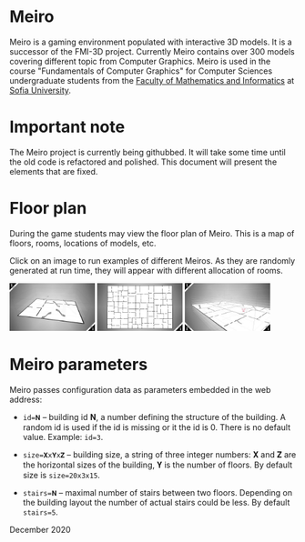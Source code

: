 
# Meiro
Meiro is a gaming environment populated with interactive 3D models.
It is a successor of the FMI-3D project. Currently Meiro contains
over 300 models covering different topic from Computer Graphics.
Meiro is used in the course "Fundamentals of Computer Graphics" for
Computer Sciences undergraduate students from the
[Faculty of Mathematics and Informatics](https://www.fmi.uni-sofia.bg/en) at
[Sofia University](https://www.uni-sofia.bg/index.php/eng). 

# Important note
The Meiro project is currently being githubbed. It will take some
time until the old code is refactored and polished. This document
will present the elements that are fixed.

# Floor plan
During the game students may view the floor plan of Meiro. This is
a map of floors, rooms, locations of models, etc.

Click on an image to run examples of different Meiros. As they are
randomly generated at run time, they will appear with different 
allocation of rooms.

[<img src="images/snapshots/floor-plan-1.jpg" width="150">](https://boytchev.github.io/meiro/blueprint.html?zoom=3)
[<img src="images/snapshots/floor-plan-2.jpg" width="150">](https://boytchev.github.io/meiro/blueprint.html?size=40x1x60&rooms=200&zoom=3)
[<img src="images/snapshots/floor-plan-3.jpg" width="150">](https://boytchev.github.io/meiro/blueprint.html?size=40x10x60&rooms=200&zoom=3&pos=20x6x15x1&split=3x5x0.1)

# Meiro parameters

Meiro passes configuration data as parameters embedded in the web address:

* `id=𝐍` &ndash; building id 𝐍, a number defining the structure of the building. A random id is used if the id is missing or it the id is 0. There is no default value. Example: `id=3`.

* `size=𝐗x𝐘x𝐙` &ndash; building size, a string of three integer numbers: 𝐗 and 𝐙 are the horizontal sizes of the building, 𝐘 is the number of floors. By default size is `size=20x3x15`.

* `stairs=𝐍` &ndash; maximal number of stairs between two floors. Depending on the building layout the number of actual stairs could be less. By default `stairs=5`.

<!--
					<li><code>split</code> &ndash; разделяне на лабиринта, стринг от три числа &ndash; <em>minRoom</em>, <em>maxRoom</em> и <em>extraDoors</em>, разделени с x-ове. <em>minRoom</em> е цяло число за минималния размер на остатъчна стая при рязане на стая на две. Ако стая е с размер по-голям от <em>maxRoom</em> (също цяло число), то тя ще бъде разделена. <em>extraDoors</em> е дробно число, което се умножава с дължината на стена и определя колко най-много случайни допълнителни врати ще има, освен задължителната една врата. По подразбиране е 3x8x0.1.</li>
					<li><code>pos</code> &ndash; начална позиция на играча, стринг от четири дробни числа &ndash; <em>X</em>, <em>Y</em>, <em>Z</em> и <em>Angle</em>, разделени с x-ове. <em>X</em> и <em>Z</em> са хоризонталните координати в лабиринта, <em>Y</em> е на кой етаж е играчът (ако е дробно число, играчът е на стълби между етажи), а <em>Angle</em> е посоката на гледане представена като ъгъл в радиани. Няма стойност по подразбиране.</li>
					<li><code>zoom</code> &ndash; диапазон на максимално приближаване или отдалечаване в режим на карта. Ако е 10, то образът може да се мащабира от x0.1 до x10. По подразбиране е 1.</li>
					<li><code>lowpoly</code> &ndash; параметър без стойност, самото му съществуване предизвиква генериране на обекти с по-малко стени. Ако липсва, стените са повече на брой и обектите са по-гладки.</li>
					<li><code>back</code> &ndash; URL адрес, на който да се премине след излизане от текущата страница. Например, <em>blueprint.html</em> го използва, за да се върне обратно към <em>player.html</em>. Няма стойност по подразбиране.</li>
					<li><code>model</code> или <code>models</code> &ndash; списък от имена на модели, които да се заредят и разпределят по стаите на лабиринта. Имената са разделени със запетайки, например: <em>m00001,m00002,m00003</em>. Няма стойност по подразбиране.</li>
					<li><code>lang</code> &ndash; език на показваните текстове: <em>en</em> или <em>bg</em>. По подразбиране е <em>en</em>.</li>
-->

December 2020